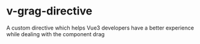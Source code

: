 # v-grag-directive
A custom directive which helps Vue3 developers have a better experience while dealing with the component drag
